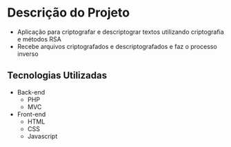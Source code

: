 # Descrição do Projeto
- Aplicação para criptografar e descriptograr textos utilizando criptografia e métodos RSA
- Recebe arquivos criptografados e descriptografados e faz o processo inverso

## Tecnologias Utilizadas
- Back-end
  - PHP
  - MVC
- Front-end
  - HTML
  - CSS
  - Javascript   
